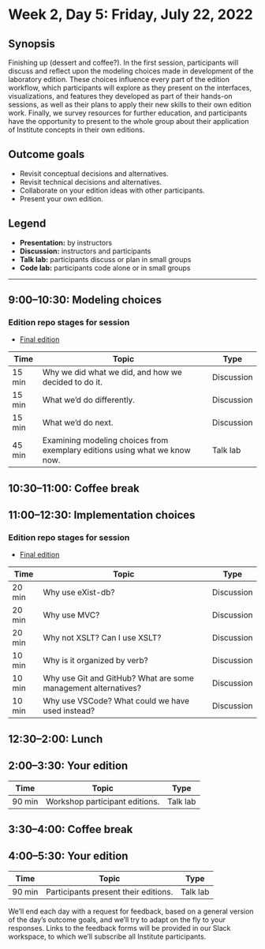 # Week 2, Day 5: Friday, July 22, 2022
## Synopsis

Finishing up (dessert and coffee?). In the first session, participants will discuss
                and reflect upon the modeling choices made in development of the laboratory edition.
                These choices influence every part of the edition workflow, which participants will
                explore as they present on the interfaces, visualizations, and features they
                developed as part of their hands-on sessions, as well as their plans to apply their
                new skills to their own edition work. Finally, we survey resources for further
                education, and participants have the opportunity to present to the whole group about
                their application of Institute concepts in their own editions.

## Outcome goals
* Revisit conceptual decisions and alternatives.
* Revisit technical decisions and alternatives.
* Collaborate on your edition ideas with other participants.
* Present your own edition.

## Legend

* **Presentation:** by instructors
* **Discussion:** instructors and participants
* **Talk lab:** participants discuss or plan in small groups
* **Code lab:** participants code alone or in small groups

* * *
## 9:00–10:30: Modeling choices

### Edition repo stages for session

* [Final edition](https://github.com/Pittsburgh-NEH-Institute/pr-app)

Time | Topic | Type
---- | ---- | ---- 
15 min | Why we did what we did, and how we decided to do it. | Discussion
15 min | What we’d do differently. | Discussion
15 min | What we’d do next. | Discussion
45 min | Examining modeling choices from exemplary editions using what we know now. | Talk lab

## 10:30–11:00: Coffee break

## 11:00–12:30: Implementation choices

### Edition repo stages for session

* [Final edition](https://github.com/Pittsburgh-NEH-Institute/pr-app)

Time | Topic | Type
---- | ---- | ---- 
20 min | Why use eXist-db? | Discussion
20 min | Why use MVC? | Discussion
20 min | Why not XSLT? Can I use XSLT? | Discussion
10 min | Why is it organized by verb? | Discussion
10 min | Why use Git and GitHub? What are some management alternatives? | Discussion
10 min | Why use VSCode? What could we have used instead? | Discussion

## 12:30–2:00: Lunch

## 2:00–3:30: Your edition

Time | Topic | Type
---- | ---- | ---- 
90 min | Workshop participant editions. | Talk lab

## 3:30–4:00: Coffee break

## 4:00–5:30: Your edition

Time | Topic | Type
---- | ---- | ---- 
90 min | Participants present their editions. | Talk lab

We’ll end each day with a request for feedback, based on a general version of the day’s outcome goals, and we’ll try to adapt on the fly to your responses. Links to the feedback forms will be provided in our Slack workspace, to which we’ll subscribe all Institute participants.